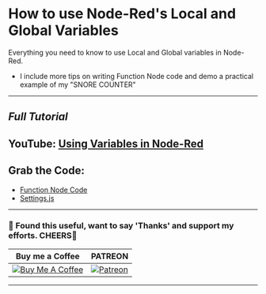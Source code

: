# How to use Node-Red's Local and Global Variables

Everything you need to know to use Local and Global variables in Node-Red.
- I include more tips on writing Function Node code and demo a practical example of my "SNORE COUNTER"

---
## *Full Tutorial*
## YouTube: [Using Variables in Node-Red](https://youtu.be/D0eWiaJ5UCs)
## Grab the Code: 
- [Function Node Code](https://github.com/3ative/nr-variables-and-snore-counter/blob/main/nr-the-counter.yml)
- [Settings.js](https://github.com/3ative/nr-variables-and-snore-counter/blob/main/NR-Setting-js-code.yml)

---
### 🤝 Found this useful, want to say 'Thanks' and support my efforts. CHEERS🍺
| Buy me a Coffee | PATREON |
|-----------------|---------|
| [![Buy Me A Coffee](https://img.shields.io/badge/Buy%20Me%20A%20Coffee-donate-yellow.svg?style=flat-square&logo=buy-me-a-coffee)](https://www.buymeacoffee.com/3ative) | [![Patreon](https://img.shields.io/badge/Patreon-support-red.svg?style=flat-square&logo=patreon)](https://www.patreon.com/3ative) |
---
